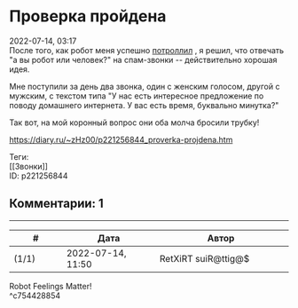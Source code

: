 Проверка пройдена
=================

  
2022-07-14, 03:17  
 После того, как робот меня успешно  [потроллил](Вверх%20по%20кроличьей%20норе)  , я решил, что отвечать "а вы робот или человек?" на спам-звонки -- действительно хорошая идея.   
   
 Мне поступили за день два звонка, один с женским голосом, другой с мужским, с текстом типа "У нас есть интересное предложение по поводу домашнего интернета. У вас есть время, буквально минутка?"   
   
 Так вот, на мой коронный вопрос они оба молча бросили трубку!   
  
<https://diary.ru/~zHz00/p221256844_proverka-projdena.htm>  
  
Теги:  
[[Звонки]]  
ID: p221256844  


Комментарии: 1
--------------

  


---



|         #         |              Дата              |                     Автор                     |           ID           |
| --- | --- | --- | --- |
| (1/1) | 2022-07-14, 11:50 | RetXiRT suiR@ttig@$ | c754428854 |

  
 Robot Feelings Matter!   
 ^c754428854